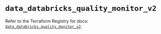 # `data_databricks_quality_monitor_v2`

Refer to the Terraform Registry for docs: [`data_databricks_quality_monitor_v2`](https://registry.terraform.io/providers/databricks/databricks/1.88.0/docs/data-sources/quality_monitor_v2).
